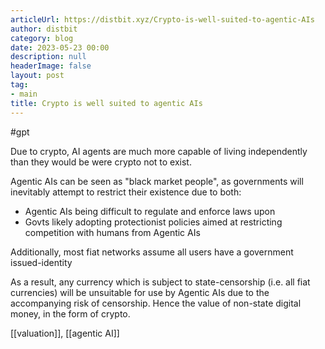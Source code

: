 ```yaml
---
articleUrl: https://distbit.xyz/Crypto-is-well-suited-to-agentic-AIs
author: distbit
category: blog
date: 2023-05-23 00:00
description: null
headerImage: false
layout: post
tag:
- main
title: Crypto is well suited to agentic AIs
---
```



#gpt 

Due to crypto, AI agents are much more capable of living independently than they would be were crypto not to exist.

Agentic AIs can be seen as "black market people", as governments will inevitably attempt to restrict their existence due to both:
- Agentic AIs being difficult to regulate and enforce laws upon
- Govts likely adopting protectionist policies aimed at restricting competition with humans from Agentic AIs

Additionally, most fiat networks assume all users have a government issued-identity 

As a result, any currency which is subject to state-censorship (i.e. all fiat currencies) will be unsuitable for use by Agentic AIs due to the accompanying risk of censorship. Hence the value of non-state digital money, in the form of crypto. 

[[valuation]], [[agentic AI]]